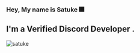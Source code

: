 ### Hey, My name is Satuke 🎆

## I'm a Verified Discord Developer .

![satuke](https://github-readme-stats.vercel.app/api?username=satuke&show_icons=true&theme=dark)


